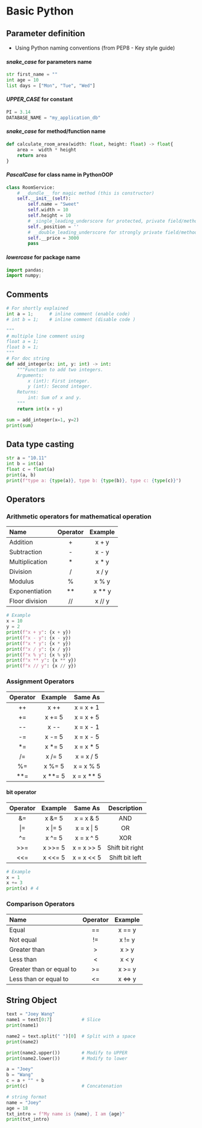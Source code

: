 Basic Python
==

## Parameter definition ##
- Using Python naming conventions (from PEP8 - Key style guide)
#### ***snake_case*** for parameters name ####
```py
str first_name = ""
int age = 10
list days = ["Mon", "Tue", "Wed"]
```

#### ***UPPER_CASE*** for constant ####
```py
PI = 3.14
DATABASE_NAME = "my_application_db"
```

#### ***snake_case*** for method/function name ####
```py
def calculate_room_area(width: float, height: float) -> float{
    area =  width * height
    return area
}
```

#### ***PascalCase*** for class name in PythonOOP ####
```py
class RoomService:
    # __dundle__ for magic method (this is constructor)
    self.__init__(self):            
        self.name = "Sweet"
        self.width = 10
        self.height = 10
        # _single_leading_underscore for protected, private field/method
        self._position = ''
        # __double_leading_underscore for strongly private field/method
        self.__price = 3000 
        pass
```

#### ***lowercase*** for package name #### 
```py
import pandas;
import numpy;
```

## Comments ##
```py
# For shortly explained
int a = 1;      # inline comment (enable code)
# int b = 1;    # inline comment (disable code )

"""
# multiple line comment using 
float a = 1; 
float b = 1;
"""
# For doc string
def add_integer(x: int, y: int) -> int:
    """Function to add two integers.
    Arguments:           
        x (int): First integer.
        y (int): Second integer.
    Returns:
        int: Sum of x and y.
    """
    return int(x + y)

sum = add_integer(x=1, y=2)
print(sum)
```

## Data type casting ##
```py
str a = "10.11"
int b = int(a)
float c = float(a)
print(a, b)
print(f"type a: {type(a)}, type b: {type(b)}, type c: {type(c)}")
```

## Operators ##
### Arithmetic operators for mathematical operation ###
| Name            | Operator  | Example   | 
| :-------------- | :---:     | :---:     |
| Addition        |   +       | x + y     |
| Subtraction     |   -       | x - y     |
| Multiplication  |   *       | x * y     |
| Division        |   /       | x / y     |
| Modulus         |   %       | x % y     |
| Exponentiation  |   **      | x ** y    |
| Floor division  |   //      | x // y    |

```py
# Example
x = 10
y = 2
print(f"x + y": {x + y})
print(f"x - y": {x - y})
print(f"x * y": {x * y})
print(f"x / y": {x / y})
print(f"x % y": {x % y})
print(f"x ** y": {x ** y})
print(f"x // y": {x // y})
```

### Assignment Operators ###
| Operator  | Example   | Same As    |
| :------:  | :---:     | :---:      |
| ++        | x ++      | x = x + 1  |
| +=        | x += 5    | x = x + 5  |
| --        | x --      | x = x - 1  |
| -=        | x -= 5    | x = x - 5  |
| *=        | x *= 5    | x = x * 5  |
| /=        | x /= 5    | x = x / 5  |
| %=        | x %= 5    | x = x % 5  |
| **=       | x **= 5   | x = x ** 5 |

#### bit operator ####
| Operator  | Example   | Same As    |  Description |
| :------:  | :---:     | :---:      | :---: |
| &=        | x &= 5    | x = x & 5  | AND
| \|=       | x \|= 5   | x = x \| 5 | OR
| ^=        | x ^= 5    | x = x ^ 5  | XOR
| >>=       | x >>= 5   | x = x >> 5 | Shift bit right
| <<=       | x <<= 5   | x = x << 5 | Shift bit left

```py
# Example
x = 1
x += 3
print(x) # 4
```

### Comparison Operators ###
| Name                      | Operator  | Example   | 
| :--------------           | :---:     | :---:     |
| Equal                     |   ==      | x == y    |
| Not equal                 |   !=      | x != y    |
| Greater than              |   >       | x > y     |
| Less than                 |   <       | x < y     |
| Greater than or equal to  |   >=      | x >= y    |
| Less than or equal to     |   <=      | x <=> y   |


## String Object ##
```py
text = "Joey Wang"
name1 = text[0:7]           # Slice
print(name1)

name2 = text.split(" ")[0]  # Split with a space
print(name2)

print(name2.upper())        # Modify to UPPER
print(name2.lower())        # Modify to lower

a = "Joey"
b = "Wang"
c = a + "" + b
print(c)                    # Concatenation

# string format
name = "Joey"
age = 18
txt_intro = f"My name is {name}, I am {age}"
print(txt_intro)
```

